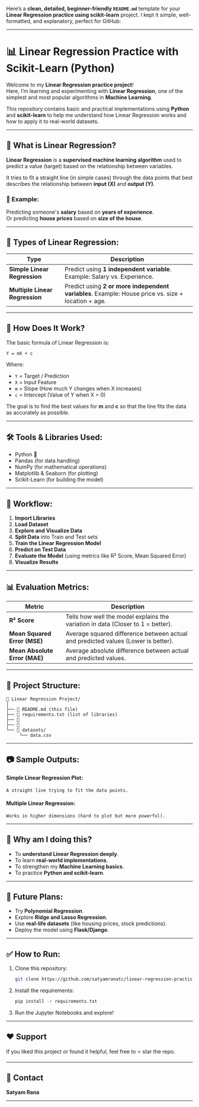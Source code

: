 Here’s a **clean, detailed, beginner-friendly `README.md`** template for your **Linear Regression practice using scikit-learn** project. I kept it simple, well-formatted, and explanatory, perfect for GitHub:

---

# 📊 Linear Regression Practice with Scikit-Learn (Python)

Welcome to my **Linear Regression practice project**!  
Here, I’m learning and experimenting with **Linear Regression**, one of the simplest and most popular algorithms in **Machine Learning**.  

This repository contains basic and practical implementations using **Python** and **scikit-learn** to help me understand how Linear Regression works and how to apply it to real-world datasets.

---

## 🚀 What is Linear Regression?

**Linear Regression** is a **supervised machine learning algorithm** used to predict a value (target) based on the relationship between variables.  

It tries to fit a straight line (in simple cases) through the data points that best describes the relationship between **input (X)** and **output (Y)**.

### 🔹 Example:
Predicting someone's **salary** based on **years of experience**.  
Or predicting **house prices** based on **size of the house**.

---

## 📌 Types of Linear Regression:
| Type | Description |
|------|-------------|
| **Simple Linear Regression** | Predict using **1 independent variable**. Example: Salary vs. Experience. |
| **Multiple Linear Regression** | Predict using **2 or more independent variables**. Example: House price vs. size + location + age. |

---

## 🧠 How Does It Work?

The basic formula of Linear Regression is:
```
Y = mX + c
```
Where:
- `Y` = Target / Prediction
- `X` = Input Feature
- `m` = Slope (How much Y changes when X increases)
- `c` = Intercept (Value of Y when X = 0)

The goal is to find the best values for **m** and **c** so that the line fits the data as accurately as possible.

---

## 🛠️ Tools & Libraries Used:
- Python 🐍
- Pandas (for data handling)
- NumPy (for mathematical operations)
- Matplotlib & Seaborn (for plotting)
- Scikit-Learn (for building the model)

---

## 🔄 Workflow:
1. **Import Libraries**
2. **Load Dataset**
3. **Explore and Visualize Data**
4. **Split Data** into Train and Test sets
5. **Train the Linear Regression Model**
6. **Predict on Test Data**
7. **Evaluate the Model** (using metrics like R² Score, Mean Squared Error)
8. **Visualize Results**

---

## 📊 Evaluation Metrics:
| Metric | Description |
|--------|-------------|
| **R² Score** | Tells how well the model explains the variation in data (Closer to 1 = better). |
| **Mean Squared Error (MSE)** | Average squared difference between actual and predicted values (Lower is better). |
| **Mean Absolute Error (MAE)** | Average absolute difference between actual and predicted values. |

---

## 📂 Project Structure:
```
📁 Linear Regression Project/
│
├── 📄 README.md (this file)
├── 📄 requirements.txt (list of libraries)
├── 📄 
├── 📄 
└── 📁 datasets/
     └── data.csv
```

---

## 📷 Sample Outputs:

#### Simple Linear Regression Plot:
```
A straight line trying to fit the data points.
```
#### Multiple Linear Regression:
```
Works in higher dimensions (hard to plot but more powerful).
```

---

## 🤔 Why am I doing this?
- To **understand Linear Regression deeply**.
- To learn **real-world implementations**.
- To strengthen my **Machine Learning basics**.
- To practice **Python and scikit-learn**.

---

## 🔮 Future Plans:
- Try **Polynomial Regression**.
- Explore **Ridge and Lasso Regression**.
- Use **real-life datasets** (like housing prices, stock predictions).
- Deploy the model using **Flask/Django**.

---

## ✅ How to Run:
1. Clone this repository:
   ```bash
   git clone https://github.com/satyamranatc/linear-regression-practice.git
   ```
2. Install the requirements:
   ```bash
   pip install -r requirements.txt
   ```
3. Run the Jupyter Notebooks and explore!

---

## ❤️ Support
If you liked this project or found it helpful, feel free to ⭐ star the repo.

---

## 📧 Contact
**Satyam Rana**  


---
